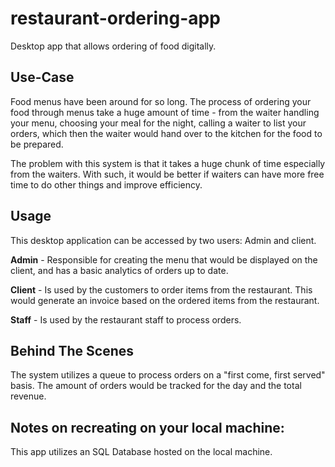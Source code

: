 # restaurant-ordering-app
Desktop app that allows ordering of food digitally.

## Use-Case
Food menus have been around for so long. The process of ordering your food through menus take a huge amount of time - from the waiter handling your menu, choosing your meal for the night, calling a waiter to list your orders, which then the waiter would hand over to the kitchen for the food to be prepared.

The problem with this system is that it takes a huge chunk of time especially from the waiters. With such, it would be better if waiters can have more free time to do other things and improve efficiency.

## Usage
This desktop application can be accessed by two users: Admin and client.

**Admin** - Responsible for creating the menu that would be displayed on the client, and has a basic analytics 
of orders up to date.

**Client** - Is used by the customers to order items from the restaurant. This would generate an invoice based on the ordered items from the restaurant.

**Staff** - Is used by the restaurant staff to process orders.

## Behind The Scenes
The system utilizes a queue to process orders on a "first come, first served" basis. The amount of orders would be tracked for the day and the total revenue.

## Notes on recreating on your local machine:
This app utilizes an SQL Database hosted on the local machine.
